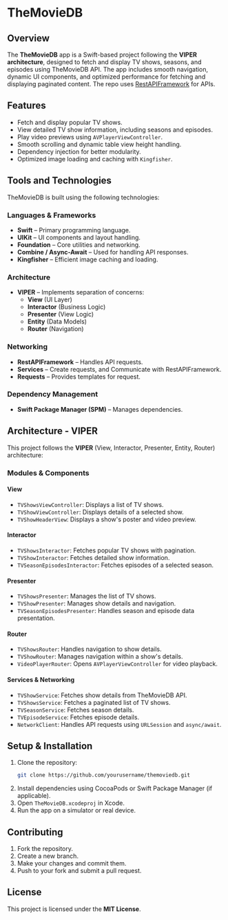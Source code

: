 # TheMovieDB

## Overview
The **TheMovieDB** app is a Swift-based project following the **VIPER architecture**, designed to fetch and display TV shows, seasons, and episodes using TheMovieDB API. The app includes smooth navigation, dynamic UI components, and optimized performance for fetching and displaying paginated content. The repo uses [RestAPIFramework](https://github.com/muhammadwaqas91/RestAPIFramework) for APIs.

## Features
- Fetch and display popular TV shows.
- View detailed TV show information, including seasons and episodes.
- Play video previews using `AVPlayerViewController`.
- Smooth scrolling and dynamic table view height handling.
- Dependency injection for better modularity.
- Optimized image loading and caching with `Kingfisher`.

## Tools and Technologies
TheMovieDB is built using the following technologies:

### **Languages & Frameworks**
- **Swift** – Primary programming language.
- **UIKit** – UI components and layout handling.
- **Foundation** – Core utilities and networking.
- **Combine / Async-Await** – Used for handling API responses.
- **Kingfisher** – Efficient image caching and loading.

### **Architecture**
- **VIPER** – Implements separation of concerns:
  - **View** (UI Layer)
  - **Interactor** (Business Logic)
  - **Presenter** (View Logic)
  - **Entity** (Data Models)
  - **Router** (Navigation)

### **Networking**
- **RestAPIFramework** – Handles API requests.
- **Services** – Create requests, and Communicate with RestAPIFramework.
- **Requests** – Provides templates for request.

### **Dependency Management**
- **Swift Package Manager (SPM)** – Manages dependencies.

## Architecture - VIPER
This project follows the **VIPER** (View, Interactor, Presenter, Entity, Router) architecture:

### **Modules & Components**
#### **View**
- `TVShowsViewController`: Displays a list of TV shows.
- `TVShowViewController`: Displays details of a selected show.
- `TVShowHeaderView`: Displays a show's poster and video preview.

#### **Interactor**
- `TVShowsInteractor`: Fetches popular TV shows with pagination.
- `TVShowInteractor`: Fetches detailed show information.
- `TVSeasonEpisodesInteractor`: Fetches episodes of a selected season.

#### **Presenter**
- `TVShowsPresenter`: Manages the list of TV shows.
- `TVShowPresenter`: Manages show details and navigation.
- `TVSeasonEpisodesPresenter`: Handles season and episode data presentation.

#### **Router**
- `TVShowsRouter`: Handles navigation to show details.
- `TVShowRouter`: Manages navigation within a show's details.
- `VideoPlayerRouter`: Opens `AVPlayerViewController` for video playback.

#### **Services & Networking**
- `TVShowService`: Fetches show details from TheMovieDB API.
- `TVShowsService`: Fetches a paginated list of TV shows.
- `TVSeasonService`: Fetches season details.
- `TVEpisodeService`: Fetches episode details.
- `NetworkClient`: Handles API requests using `URLSession` and `async/await`.

## Setup & Installation
1. Clone the repository:
   ```sh
   git clone https://github.com/yourusername/themoviedb.git
   ```
2. Install dependencies using CocoaPods or Swift Package Manager (if applicable).
3. Open `TheMovieDB.xcodeproj` in Xcode.
4. Run the app on a simulator or real device.

## Contributing
1. Fork the repository.
2. Create a new branch.
3. Make your changes and commit them.
4. Push to your fork and submit a pull request.

## License
This project is licensed under the **MIT License**.


